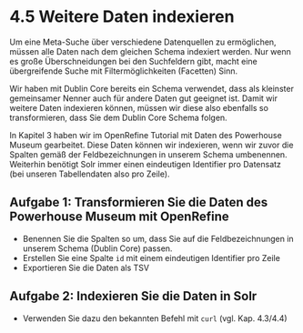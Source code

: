 # 4.5 Weitere Daten indexieren

Um eine Meta-Suche über verschiedene Datenquellen zu ermöglichen, müssen alle Daten nach dem gleichen Schema indexiert werden. Nur wenn es große Überschneidungen bei den Suchfeldern gibt, macht eine übergreifende Suche mit Filtermöglichkeiten (Facetten) Sinn.

Wir haben mit Dublin Core bereits ein Schema verwendet, dass als kleinster gemeinsamer Nenner auch für andere Daten gut geeignet ist. Damit wir weitere Daten indexieren können, müssen wir diese also ebenfalls so transformieren, dass Sie dem Dublin Core Schema folgen.

In Kapitel 3 haben wir im OpenRefine Tutorial mit Daten des Powerhouse Museum gearbeitet. Diese Daten können wir indexieren, wenn wir zuvor die Spalten gemäß der Feldbezeichnungen in unserem Schema umbenennen. Weiterhin benötigt Solr immer einen eindeutigen Identifier pro Datensatz (bei unseren Tabellendaten also pro Zeile). 

## Aufgabe 1: Transformieren Sie die Daten des Powerhouse Museum mit OpenRefine

* Benennen Sie die Spalten so um, dass Sie auf die Feldbezeichnungen in unserem Schema (Dublin Core) passen.
* Erstellen Sie eine Spalte `id` mit einem eindeutigen Identifier pro Zeile
* Exportieren Sie die Daten als TSV

## Aufgabe 2: Indexieren Sie die Daten in Solr

* Verwenden Sie dazu den bekannten Befehl mit `curl` (vgl. Kap. 4.3/4.4)
